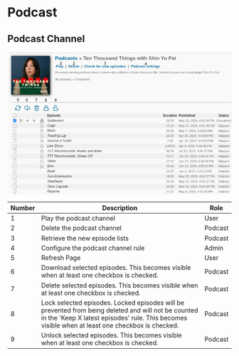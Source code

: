 # Podcast

## Podcast Channel

![Podcast Channel](../figures/podcast-channel.jpg)

| Number | Description | Role | 
| --- | --- | --- |
| 1 | Play the podcast channel | User |
| 2 | Delete the podcast channel | Podcast |
| 3 | Retrieve the new episode lists | Podcast |
| 4 | Configure the podcast channel rule | Admin |
| 5 | Refresh Page | User |
| 6 | Download selected episodes. This becomes visible when at least one checkbox is checked.| Podcast |
| 7 | Delete selected episodes.  This becomes visible when at least one checkbox is checked. | Podcast |
| 8 | Lock selected episodes. Locked episodes will be prevented from being deleted and will not be counted in the 'Keep X latest episodes' rule.  This becomes visible when at least one checkbox is checked. | Podcast |
| 9 | Unlock selected episodes.  This becomes visible when at least one checkbox is checked. | Podcast |
